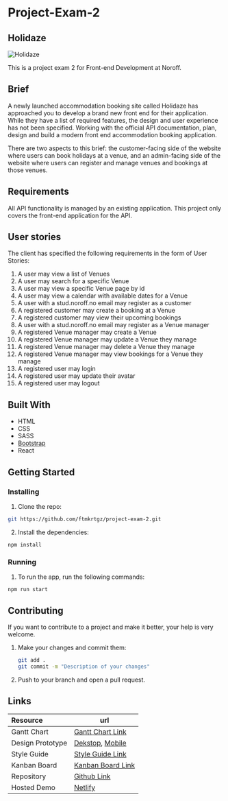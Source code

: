 # Project-Exam-2

## Holidaze

![Holidaze](/images/screen-shout.png)

This is a project exam 2 for Front-end Development at Noroff.

## Brief

A newly launched accommodation booking site called Holidaze has approached you to develop a brand new front end for their application. While they have a list of required features, the design and user experience has not been specified. Working with the official API documentation, plan, design and build a modern front end accommodation booking application.

There are two aspects to this brief: the customer-facing side of the website where users can book holidays at a venue, and an admin-facing side of the website where users can register and manage venues and bookings at those venues.

## Requirements

All API functionality is managed by an existing application. This project only covers the front-end application for the API.

## User stories

The client has specified the following requirements in the form of User Stories:

1. A user may view a list of Venues
2. A user may search for a specific Venue
3. A user may view a specific Venue page by id
4. A user may view a calendar with available dates for a Venue
5. A user with a stud.noroff.no email may register as a customer
6. A registered customer may create a booking at a Venue
7. A registered customer may view their upcoming bookings
8. A user with a stud.noroff.no email may register as a Venue manager
9. A registered Venue manager may create a Venue
10. A registered Venue manager may update a Venue they manage
11. A registered Venue manager may delete a Venue they manage
12. A registered Venue manager may view bookings for a Venue they manage
13. A registered user may login
14. A registered user may update their avatar
15. A registered user may logout

## Built With

- HTML
- CSS
- SASS
- [Bootstrap](https://getbootstrap.com)
- React

## Getting Started

### Installing

1. Clone the repo:

```bash
git https://github.com/ftmkrtgz/project-exam-2.git
```

2. Install the dependencies:

```
npm install
```

### Running

1. To run the app, run the following commands:

```
npm run start
```

## Contributing

If you want to contribute to a project and make it better, your help is very welcome.

1. Make your changes and commit them:

    ```bash
    git add .
    git commit -m "Description of your changes"
    ```

2. Push to your branch and open a pull request.

## Links

| Resource         | url                                                                                                                                                                                                                                                                                                                                                                                                |
| :--------------- | -------------------------------------------------------------------------------------------------------------------------------------------------------------------------------------------------------------------------------------------------------------------------------------------------------------------------------------------------------------------------------------------------- |
| Gantt Chart      | [Gantt Chart Link](https://github.com/users/ftmkrtgz/projects/1/views/4)                                                                                                                                                                                                                                                                                                                           |
| Design Prototype | [Dekstop](https://www.figma.com/proto/NZtaL03EWZi6CcLL8zM5kl/Project-exam-2-dekstop?node-id=21-525&node-type=frame&t=qXxSZyqknaS0YvNz-0&scaling=scale-down-width&content-scaling=fixed&page-id=0%3A1&starting-point-node-id=21%3A525), [Mobile](https://www.figma.com/proto/NZtaL03EWZi6CcLL8zM5kl/Project-exam-2-dekstop?node-id=29-79&node-type=frame&t=qXxSZyqknaS0YvNz-0&scaling=contain&content-scaling=fixed&page-id=25%3A61) |
| Style Guide      | [Style Guide Link](https://www.figma.com/proto/NZtaL03EWZi6CcLL8zM5kl/Project-exam-2-dekstop?node-id=34-748&node-type=canvas&t=qXxSZyqknaS0YvNz-0&scaling=min-zoom&content-scaling=fixed&page-id=30%3A747)                                                                                                                                                                                                   |
| Kanban Board     | [Kanban Board Link](https://trello.com/invite/b/DbV5Bs33/ATTI44510e5c9996cba6b93e67381acc99fa15EC7462/semester-project-2)                                                                                                                                                                                                                                                                          |
| Repository       | [Github Link](https://github.com/ftmkrtgz/project-exam-2/tree/master)                                                                                                                                                                                                                                                                                                                                      |
| Hosted Demo      | [Netlify](https://summerholidaze.netlify.app/)                